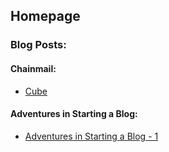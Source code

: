 ## Homepage

### Blog Posts:

#### Chainmail:

* [Cube](chainmail_posts/cube.md)


#### Adventures in Starting a Blog:

* [Adventures in Starting a Blog - 1](posts/adventures_in_starting_a_blog/post_1.md)